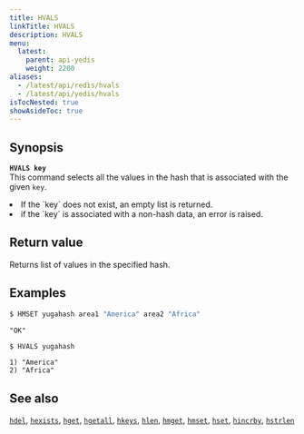 ```yaml
---
title: HVALS
linkTitle: HVALS
description: HVALS
menu:
  latest:
    parent: api-yedis
    weight: 2200
aliases:
  - /latest/api/redis/hvals
  - /latest/api/yedis/hvals
isTocNested: true
showAsideToc: true
---
```


## Synopsis

<b>`HVALS key`</b><br>
This command selects all the values in the hash that is associated with the given `key`.

<li>If the `key` does not exist, an empty list is returned.</li>
<li>if the `key` is associated with a non-hash data, an error is raised.</li>

## Return value

Returns list of values in the specified hash.

## Examples

```sh
$ HMSET yugahash area1 "America" area2 "Africa"
```

```
"OK"
```

```sh
$ HVALS yugahash
```

```
1) "America"
2) "Africa"
```

## See also

[`hdel`](../hdel/), [`hexists`](../hexists/), [`hget`](../hget/), [`hgetall`](../hgetall/), [`hkeys`](../hkeys/), [`hlen`](../hlen/), [`hmget`](../hmget/), [`hmset`](../hmset/), [`hset`](../hset/), [`hincrby`](../hincrby/), [`hstrlen`](../hstrlen/)

